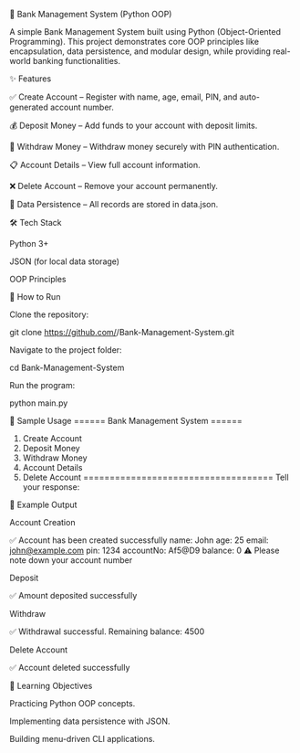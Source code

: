 🏦 Bank Management System (Python OOP)

A simple Bank Management System built using Python (Object-Oriented Programming).
This project demonstrates core OOP principles like encapsulation, data persistence, and modular design, while providing real-world banking functionalities.

✨ Features

✅ Create Account – Register with name, age, email, PIN, and auto-generated account number.

💰 Deposit Money – Add funds to your account with deposit limits.

💸 Withdraw Money – Withdraw money securely with PIN authentication.

📋 Account Details – View full account information.

❌ Delete Account – Remove your account permanently.

🔐 Data Persistence – All records are stored in data.json.

🛠️ Tech Stack

Python 3+

JSON (for local data storage)

OOP Principles

🚀 How to Run

Clone the repository:

git clone https://github.com/<your-username>/Bank-Management-System.git


Navigate to the project folder:

cd Bank-Management-System


Run the program:

python main.py

📌 Sample Usage
====== Bank Management System ======
1. Create Account
2. Deposit Money
3. Withdraw Money
4. Account Details
6. Delete Account
====================================
Tell your response:

📸 Example Output

Account Creation

✅ Account has been created successfully
name: John
age: 25
email: john@example.com
pin: 1234
accountNo: Af5@D9
balance: 0
⚠️ Please note down your account number


Deposit

✅ Amount deposited successfully


Withdraw

✅ Withdrawal successful. Remaining balance: 4500


Delete Account

✅ Account deleted successfully

🎯 Learning Objectives

Practicing Python OOP concepts.

Implementing data persistence with JSON.

Building menu-driven CLI applications.